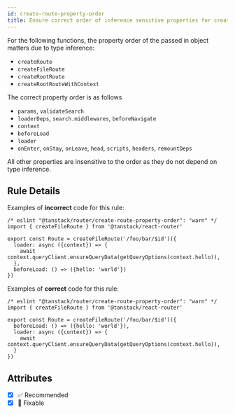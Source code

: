 ```yaml
---
id: create-route-property-order
title: Ensure correct order of inference sensitive properties for createRoute functions
---
```


For the following functions, the property order of the passed in object matters due to type inference:

- `createRoute`
- `createFileRoute`
- `createRootRoute`
- `createRootRouteWithContext`

The correct property order is as follows

- `params`, `validateSearch`
- `loaderDeps`, `search.middlewares`, `beforeNavigate`
- `context`
- `beforeLoad`
- `loader`
- `onEnter`, `onStay`, `onLeave`, `head`, `scripts`, `headers`, `remountDeps`

All other properties are insensitive to the order as they do not depend on type inference.

## Rule Details

Examples of **incorrect** code for this rule:

```tsx
/* eslint "@tanstack/router/create-route-property-order": "warn" */
import { createFileRoute } from '@tanstack/react-router'

export const Route = createFileRoute('/foo/bar/$id')({
  loader: async ({context}) => {
    await context.queryClient.ensureQueryData(getQueryOptions(context.hello)),
  },
  beforeLoad: () => ({hello: 'world'})
})
```

Examples of **correct** code for this rule:

```tsx
/* eslint "@tanstack/router/create-route-property-order": "warn" */
import { createFileRoute } from '@tanstack/react-router'

export const Route = createFileRoute('/foo/bar/$id')({
  beforeLoad: () => ({hello: 'world'}),
  loader: async ({context}) => {
    await context.queryClient.ensureQueryData(getQueryOptions(context.hello)),
  }
})
```

## Attributes

- [x] ✅ Recommended
- [x] 🔧 Fixable
